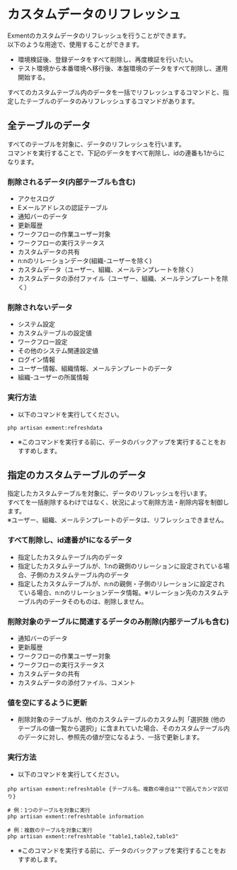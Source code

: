 # カスタムデータのリフレッシュ
Exmentのカスタムデータのリフレッシュを行うことができます。  
以下のような用途で、使用することができます。  

- 環境検証後、登録データをすべて削除し、再度検証を行いたい。  
- テスト環境から本番環境へ移行後、本盤環境のデータをすべて削除し、運用開始する。

すべてのカスタムテーブル内のデータを一括でリフレッシュするコマンドと、指定したテーブルのデータのみリフレッシュするコマンドがあります。  

## 全テーブルのデータ
すべてのテーブルを対象に、データのリフレッシュを行います。  
コマンドを実行することで、下記のデータをすべて削除し、idの連番も1からになります。


### 削除されるデータ(内部テーブルも含む)
- アクセスログ
- Eメールアドレスの認証テーブル
- 通知バーのデータ
- 更新履歴
- ワークフローの作業ユーザー対象
- ワークフローの実行ステータス
- カスタムデータの共有
- n:nのリレーションデータ(組織-ユーザーを除く)
- カスタムデータ（ユーザー、組織、メールテンプレートを除く）
- カスタムデータの添付ファイル（ユーザー、組織、メールテンプレートを除く）

### 削除されないデータ
- システム設定
- カスタムテーブルの設定値
- ワークフロー設定
- その他のシステム関連設定値
- ログイン情報
- ユーザー情報、組織情報、メールテンプレートのデータ
- 組織-ユーザーの所属情報

### 実行方法
- 以下のコマンドを実行してください。

~~~
php artisan exment:refreshdata
~~~

- <span class="red bold">※このコマンドを実行する前に、データのバックアップを実行することをおすすめします。</span>


## 指定のカスタムテーブルのデータ
指定したカスタムテーブルを対象に、データのリフレッシュを行います。  
すべてを一括削除するわけではなく、状況によって削除方法・削除内容を制御します。  
※ユーザー、組織、メールテンプレートのデータは、リフレッシュできません。

### すべて削除し、id連番が1になるデータ
- 指定したカスタムテーブル内のデータ
- 指定したカスタムテーブルが、1:nの親側のリレーションに設定されている場合、子側のカスタムテーブル内のデータ
- 指定したカスタムテーブルが、n:nの親側・子側のリレーションに設定されている場合、n:nのリレーションデータ情報。※リレーション先のカスタムテーブル内のデータそのものは、削除しません。

### 削除対象のテーブルに関連するデータのみ削除(内部テーブルも含む)
- 通知バーのデータ
- 更新履歴
- ワークフローの作業ユーザー対象
- ワークフローの実行ステータス
- カスタムデータの共有
- カスタムデータの添付ファイル、コメント

### 値を空にするように更新
- 削除対象のテーブルが、他のカスタムテーブルのカスタム列「選択肢 (他のテーブルの値一覧から選択)」に含まれていた場合、そのカスタムテーブル内のデータに対し、参照先の値が空になるよう、一括で更新します。


### 実行方法

- 以下のコマンドを実行してください。

~~~
php artisan exment:refreshtable {テーブル名。複数の場合は""で囲んでカンマ区切り}

# 例：1つのテーブルを対象に実行
php artisan exment:refreshtable information

# 例：複数のテーブルを対象に実行
php artisan exment:refreshtable "table1,table2,table3"
~~~

- <span class="red bold">※このコマンドを実行する前に、データのバックアップを実行することをおすすめします。</span>